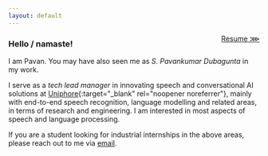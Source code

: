 ```yaml
---
layout: default
---
```


<span style="float:right;">[Resume ⋙](resume.html) </span>

### Hello / namaste!

I am Pavan. You may have also seen me as _S. Pavankumar Dubagunta_ in my work.

I  serve as a _tech lead manager_ in innovating speech and conversational AI solutions at [Uniphore](https://www.uniphore.com){:target="_blank" rel="noopener noreferrer"}, mainly with end-to-end speech recognition, language modelling and related areas, in terms of research and engineering. I am interested in most aspects of speech and language processing.

If you are a student looking for industrial internships in the above areas, please reach out to me via [email](mailto:dspavankumar@gmail.com).

<!-- * * *

## News

Check out our Interspeech 2023 [paper](https://www.isca-speech.org/archive/pdfs/interspeech_2023/bansal23_interspeech.pdf){:target="_blank" rel="noopener noreferrer"} on joint speech and emotion recognition.

* * *

### నమస్తే!

నా పేరు పవన్. మీరు నన్ను _ఎస్. పవన్‌కుమర్ దూబగుంట_ గా కూడా చూసి ఉంటారు.

నేను _యూనీఫోర్‌_ లో సంభాషణాత్మక కృత్రిమ మేధస్సుకు చెందిన ప్రసంగ సాంకేతికత అంశాలపై, ముఖ్యంగా ఆద్యంత స్వయంచాలక ప్రసంగ గుర్తింపు మరియు సంబంధిత అంశాలపై పరిశోధన మరియు అభివృద్ధి చేస్తాను. ప్రసంగ ప్రక్రియలలోని చాలా అంశాలపై నాకు ఆసక్తి ఉంది.

మీరు పై అంశాలపై పారిశ్రామిక అంతర్విద్య కోసం చూస్తున్న విద్యార్థి అయితే [ఇమెయిల్](mailto:dspavankumar@gmail.com) ద్వారా నన్ను సంప్రదించగలరు. -->
